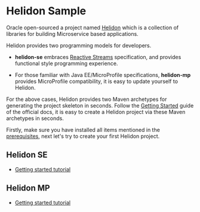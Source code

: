 # Helidon Sample 

Oracle open-sourced a project named [Helidon](https://helidon.io/) which is a collection of libraries for building Microservice based applications.

Helidon provides two programming models for developers.

* **helidon-se** embraces [Reactive Streams](https://www.reactive-steams.org) specification, and provides functional style programming experience.

* For those familiar with Java EE/MicroProfile specifications, **helidon-mp** provides MicroProfile compatibility, it is easy to update yourself to Helidon.  

For the above cases, Helidon provides two Maven archetypes for generating the project skeleton in seconds. Follow the [Getting Started](https://helidon.io/docs/latest/#/getting-started) guide of the official docs, it is easy to create a Helidon project via these Maven archetypes in seconds.

Firstly, make sure you have installed all items mentioned in the [prerequisites](https://helidon.io/docs/latest/#/getting-started/01_prerequisites), next let's try to create your first Helidon project.

## Helidon SE

* [Getting started tutorial](./GS-SE.md)

## Helidon MP

* [Getting started tutorial](./GS-MP.md)

